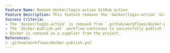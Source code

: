 ```yaml
---
Feature Name: Remove docker/login-action GitHub action
Feature Description: This feature removes the `docker/login-action` GitHub action from the `docker-publish.yml` workflow. This is to eliminate Docker as a GitHub actions supplier. The replacement will be to use `docker login` and pipe the password from a secret.
Success Criteria:
- The `docker/login-action` is removed from `.github/workflows/docker-publish.yml`.
- The `docker-publish.yml` workflow continues to successfully publish images.
- Docker is removed as a supplier from the project.
References:
- .github/workflows/docker-publish.yml
---
```

